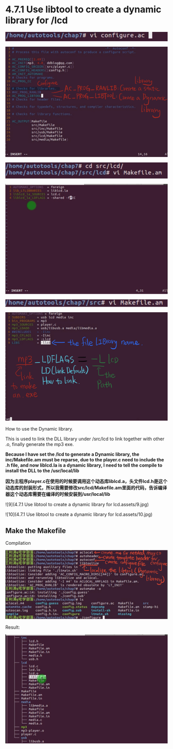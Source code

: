 # 4.7.1 Use libtool to create a dynamic library for /lcd



![1](https://github.com/knightsummon/Makefile/blob/master/4.7.1%20Use%20libtool%20to%20create%20a%20dynamic%20library%20for%20lcd.assets/1.jpg)

![2](https://github.com/knightsummon/Makefile/blob/master/4.7.1%20Use%20libtool%20to%20create%20a%20dynamic%20library%20for%20lcd.assets/2.jpg)

![3](https://github.com/knightsummon/Makefile/blob/master/4.7.1%20Use%20libtool%20to%20create%20a%20dynamic%20library%20for%20lcd.assets/3.jpg)

![4](https://github.com/knightsummon/Makefile/blob/master/4.7.1%20Use%20libtool%20to%20create%20a%20dynamic%20library%20for%20lcd.assets/4.jpg)

![5](https://github.com/knightsummon/Makefile/blob/master/4.7.1%20Use%20libtool%20to%20create%20a%20dynamic%20library%20for%20lcd.assets/5.jpg)

![6](https://github.com/knightsummon/Makefile/blob/master/4.7.1%20Use%20libtool%20to%20create%20a%20dynamic%20library%20for%20lcd.assets/6.jpg)

How to use the Dynamic library.

This is used to link the DLL library under /src/lcd to link together with other .o, finally generate the mp3 exe.



**Because I have set the /lcd to generate a Dynamic library, the inc/Makefile.am must be reparse, due to the player.c need to include the .h file, and now liblcd.la is a dynamic library, I need to tell the compile to install the DLL to the /usr/local/lib**

**因为主程序player.c在使用的时候要调用这个动态库liblcd.a，头文件lcd.h是这个动态库的封装形式，所以我需要修改src/lcd/Makefile.am里面的代码，告诉编译器这个动态库需要在编译的时候安装到/usr/local/lib**

![9](4.7.1 Use libtool to create a dynamic library for lcd.assets/9.jpg)

![10](4.7.1 Use libtool to create a dynamic library for lcd.assets/10.jpg)

## Make the Makefile

Compilation 

![7](https://github.com/knightsummon/Makefile/blob/master/4.7.1%20Use%20libtool%20to%20create%20a%20dynamic%20library%20for%20lcd.assets/7.jpg)

Result:

![8](https://github.com/knightsummon/Makefile/blob/master/4.7.1%20Use%20libtool%20to%20create%20a%20dynamic%20library%20for%20lcd.assets/8.jpg)
